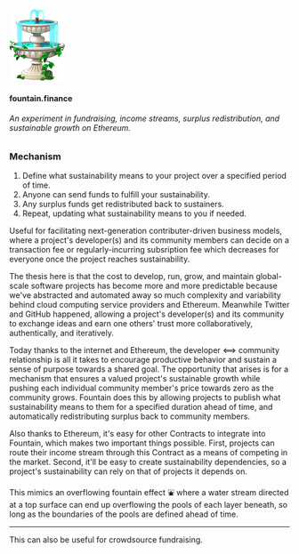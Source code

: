 <img src="imgs/fountain.png" alt="Fountain" width="100"/>

#### fountain.finance

###### An experiment in fundraising, income streams, surplus redistribution, and sustainable growth on Ethereum.

### Mechanism

1. Define what sustainability means to your project over a specified period of time.
2. Anyone can send funds to fulfill your sustainability.
3. Any surplus funds get redistributed back to sustainers.
4. Repeat, updating what sustainability means to you if needed.

Useful for facilitating next-generation contributer-driven business models, where a project's developer(s) and its community members can decide on a transaction fee or regularly-incurring subsription fee which decreases for everyone once the project reaches sustainability.

The thesis here is that the cost to develop, run, grow, and maintain global-scale software projects has become more and more predictable because we've abstracted and automated away so much complexity and variability behind cloud computing service providers and Ethereum. Meanwhile Twitter and GitHub happened, allowing a project's developer(s) and its community to exchange ideas and earn one others' trust more collaboratively, authentically, and iteratively. 

Today thanks to the internet and Ethereum, the developer <==> community relationship is all it takes to encourage productive behavior and sustain a sense of purpose towards a shared goal. The opportunity that arises is for a mechanism that ensures a valued project's sustainable growth while pushing each individual community member's price towards zero as the community grows. Fountain does this by allowing projects to publish what sustainability means to them for a specified duration ahead of time, and automatically redistributing surplus back to community members.

Also thanks to Ethereum, it's easy for other Contracts to integrate into Fountain, which makes two important things possible. First, projects can route their income stream through this Contract as a means of competing in the market. Second, it'll be easy to create sustainability dependencies, so a project's sustainability can rely on that of projects it depends on. 

This mimics an overflowing fountain effect ⛲️ where a water stream directed at a top surface can end up overflowing the pools of each layer beneath, so long as the boundaries of the pools are defined ahead of time.  ️ 


___

This can also be useful for crowdsource fundraising.